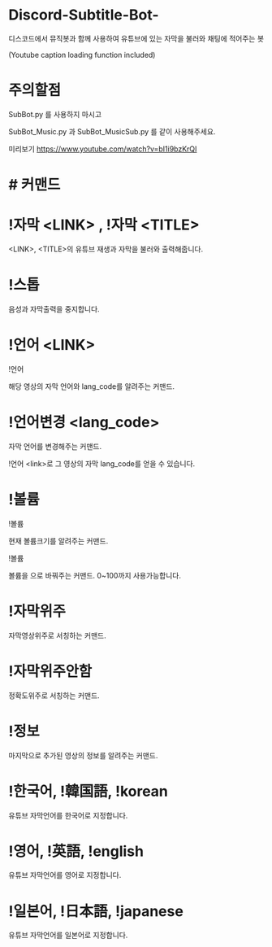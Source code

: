 # Discord-Subtitle-Bot-
디스코드에서 뮤직봇과 함께 사용하여 유튜브에 있는 자막을 불러와 채팅에 적어주는 봇

(Youtube caption loading function included)

# 주의할점
SubBot.py 를 사용하지 마시고

SubBot_Music.py 과 SubBot_MusicSub.py 를 같이 사용해주세요.

미리보기
https://www.youtube.com/watch?v=bI1i9bzKrQI

# # 커맨드

# !자막 &lt;LINK&gt; , !자막 &lt;TITLE&gt;
  &lt;LINK&gt;, &lt;TITLE&gt;의 유튜브 재생과 자막을 불러와 출력해줍니다.
    
    
# !스톱
  음성과 자막출력을 중지합니다.
  
  
# !언어 &lt;LINK&gt;
  !언어 <link>
  
  해당 영상의 자막 언어와 lang_code를 알려주는 커맨드.
  
  
# !언어변경 &lt;lang_code&gt;
  자막 언어를 변경해주는 커맨드.
  
  !언어 &lt;link&gt;로 그 영상의 자막 lang_code를 얻을 수 있습니다.
  
# !볼륨
  !볼륨
  
  현재 볼륨크기를 알려주는 커맨드.
  
  
  !볼륨 <number>
  
  볼륨을 <number>으로 바꿔주는 커맨드. 0~100까지 사용가능합니다.
  
# !자막위주
  자막영상위주로 서칭하는 커맨드.
  
# !자막위주안함
  정확도위주로 서칭하는 커맨드.
  
# !정보
  마지막으로 추가된 영상의 정보를 알려주는 커맨드.
  
# !한국어, !韓国語, !korean
  유튜브 자막언어를 한국어로 지정합니다.
  
# !영어, !英語, !english
  유튜브 자막언어를 영어로 지정합니다.

# !일본어, !日本語, !japanese
  유튜브 자막언어를 일본어로 지정합니다.
